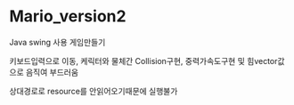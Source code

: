 # Mario_version2
Java swing 사용 게임만들기

키보드입력으로 이동, 케릭터와 물체간 Collision구현, 중력가속도구현 및 힘vector값으로 음직여 부드러움

상대경로로 resource를 안읽어오기때문에 실행불가
